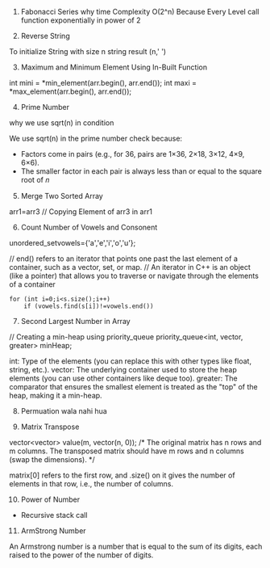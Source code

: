 1) Fabonacci Series 
why time Complexity O(2^n)
Because Every Level call function exponentially in power of 2

2) Reverse String

To initialize String with size n 
string result (n,' ')

3) Maximum and Minimum Element
Using In-Built Function

int mini = *min_element(arr.begin(), arr.end());
int maxi = *max_element(arr.begin(), arr.end());

4) Prime Number

why we use sqrt(n) in condition

We use sqrt(n) in the prime number check because:

- Factors come in pairs (e.g., for 36, pairs are 1×36, 2×18, 3×12, 4×9, 6×6).
- The smaller factor in each pair is always less than or equal to the square root of 𝑛

5) Merge Two Sorted Array

arr1=arr3 // Copying Element of arr3 in arr1

6) Count Number of Vowels and Consonent

unordered_set<char>vowels={'a','e','i','o','u'};


// end() refers to an iterator that points one past the last element of a container, such as a vector, set, or map.
// An iterator in C++ is an object (like a pointer) that allows you to traverse or navigate through the elements of a container

    for (int i=0;i<s.size();i++)
        if (vowels.find(s[i])!=vowels.end())


7) Second Largest Number in Array

// Creating a min-heap using priority_queue
    priority_queue<int, vector<int>, greater<int>> minHeap;

int: Type of the elements (you can replace this with other types like float, string, etc.).
vector<int>: The underlying container used to store the heap elements (you can use other containers like deque too).
greater<int>: The comparator that ensures the smallest element is treated as the "top" of the heap, making it a min-heap.

8) Permuation wala nahi hua

9) Matrix Transpose

vector<vector<int>> value(m, vector<int>(n, 0));
    /*
     The original matrix has n rows and m columns.
     The transposed matrix should have m rows and
     n columns (swap the dimensions).
     */

matrix[0] refers to the first row, and .size() on it gives the number of elements in that row, i.e., the number of columns.

10) Power of Number
- Recursive stack call


11)  ArmStrong Number

An Armstrong number is a number that is equal to the sum of its digits, each raised to the power of the number of digits.